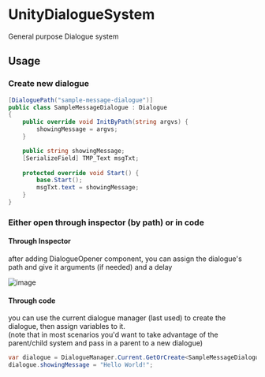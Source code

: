 # UnityDialogueSystem
General purpose Dialogue system 

## Usage
### Create new dialogue

```csharp
[DialoguePath("sample-message-dialogue")]
public class SampleMessageDialogue : Dialogue
{
    public override void InitByPath(string argvs) {
        showingMessage = argvs;
    }

    public string showingMessage;
    [SerializeField] TMP_Text msgTxt;
    
    protected override void Start() {
        base.Start();
        msgTxt.text = showingMessage;
    }
}
```

### Either open through inspector (by path) or in code

#### Through Inspector

after adding DialogueOpener component, you can assign the dialogue's path and give it arguments (if needed) and a delay

![image](https://user-images.githubusercontent.com/79690923/220678833-71178e9a-7314-4092-a3b9-2c2fb7b005cc.png)

#### Through code

you can use the current dialogue manager (last used) to create the dialogue, then assign variables to it.  
(note that in most scenarios you'd want to take advantage of the parent/child system and pass in a parent to a new dialogue)
```csharp
var dialogue = DialogueManager.Current.GetOrCreate<SampleMessageDialogue>(parent: null /*or assign a parent dialogue*/);
dialogue.showingMessage = "Hello World!";
```
